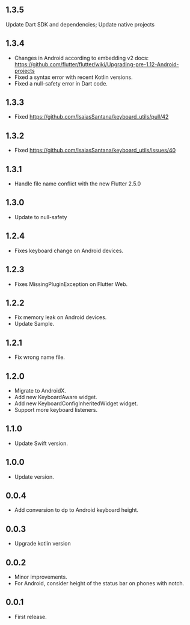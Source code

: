 ## 1.3.5

Update Dart SDK and dependencies; Update native projects

## 1.3.4

* Changes in Android according to embedding v2 docs:
  https://github.com/flutter/flutter/wiki/Upgrading-pre-1.12-Android-projects
* Fixed a syntax error with recent Kotlin versions.
* Fixed a null-safety error in Dart code.

## 1.3.3

* Fixed https://github.com/IsaiasSantana/keyboard_utils/pull/42

## 1.3.2

* Fixed https://github.com/IsaiasSantana/keyboard_utils/issues/40

## 1.3.1

* Handle file name conflict with the new Flutter 2.5.0

## 1.3.0

* Update to null-safety

## 1.2.4

* Fixes keyboard change on Android devices.

## 1.2.3

* Fixes MissingPluginException on Flutter Web.

## 1.2.2

* Fix memory leak on Android devices.
* Update Sample.

## 1.2.1

* Fix wrong name file.

## 1.2.0

* Migrate to AndroidX.
* Add new KeyboardAware widget.
* Add new KeyboardConfigInheritedWidget widget.
* Support more keyboard listeners.

## 1.1.0

* Update Swift version.

## 1.0.0

* Update version.

## 0.0.4

* Add conversion to dp to Android keyboard height.

## 0.0.3

* Upgrade kotlin version

## 0.0.2

* Minor improvements.
* For Android, consider height of the status bar on phones with notch.

## 0.0.1

* First release.
